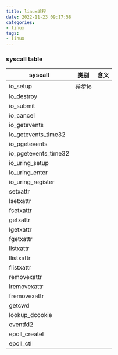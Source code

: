 ```yaml
---
title: linux编程
date: 2022-11-23 09:17:58
categories:
- linux
tags:
- linux
---
```






### syscall table

| syscall              | 类别   | 含义 |
|----------------------|--------|------|
| io_setup             | 异步io |      |
| io_destroy           |        |      |
| io_submit            |        |      |
| io_cancel            |        |      |
| io_getevents         |        |      |
| io_getevents_time32  |        |      |
| io_pgetevents        |        |      |
| io_pgetevents_time32 |        |      |
| io_uring_setup       |        |      |
| io_uring_enter       |        |      |
| io_uring_register    |        |      |
| setxattr             |        |      |
| lsetxattr            |        |      |
| fsetxattr            |        |      |
| getxattr             |        |      |
| lgetxattr            |        |      |
| fgetxattr            |        |      |
| listxattr            |        |      |
| llistxattr           |        |      |
| flistxattr           |        |      |
| removexattr          |        |      |
| lremovexattr         |        |      |
| fremovexattr         |        |      |
| getcwd               |        |      |
| lookup_dcookie       |        |      |
| eventfd2             |        |      |
| epoll_createl        |        |      |
| epoll_ctl            |        |      |
